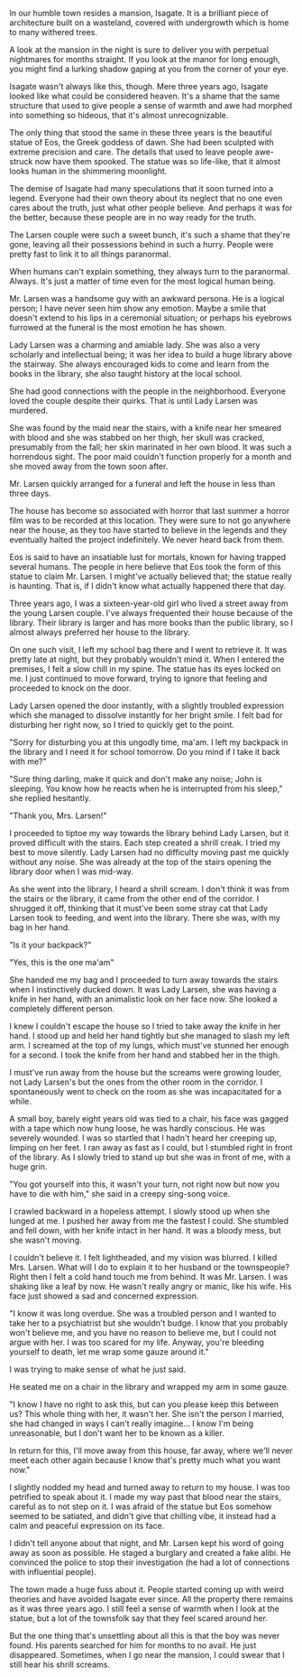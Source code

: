  In our humble town resides a mansion, Isagate. It is a brilliant piece of architecture built on a wasteland, covered with undergrowth which is home to many withered trees.

A look at the mansion in the night is sure to deliver you with perpetual nightmares for months straight. If you look at the manor for long enough, you might find a lurking shadow gaping at you from the corner of your eye.

Isagate wasn't always like this, though. Mere three years ago, Isagate looked like what could be considered heaven. It's a shame that the same structure that used to give people a sense of warmth and awe had morphed into something so hideous, that it's almost unrecognizable.

The only thing that stood the same in these three years is the beautiful statue of Eos, the Greek goddess of dawn. She had been sculpted with extreme precision and care. The details that used to leave people awe-struck now have them spooked. The statue was so life-like, that it almost looks human in the shimmering moonlight.

The demise of Isagate had many speculations that it soon turned into a legend. Everyone had their own theory about its neglect that no one even cares about the truth, just what other people believe. And perhaps it was for the better, because these people are in no way ready for the truth.

The Larsen couple were such a sweet bunch, it's such a shame that they're gone, leaving all their possessions behind in such a hurry. People were pretty fast to link it to all things paranormal.

When humans can't explain something, they always turn to the paranormal. Always. It's just a matter of time even for the most logical human being.

Mr. Larsen was a handsome guy with an awkward persona. He is a logical person; I have never seen him show any emotion. Maybe a smile that doesn't extend to his lips in a ceremonial situation; or perhaps his eyebrows furrowed at the funeral is the most emotion he has shown.

Lady Larsen was a charming and amiable lady. She was also a very scholarly and intellectual being; it was her idea to build a huge library above the stairway. She always encouraged kids to come and learn from the books in the library, she also taught history at the local school.

She had good connections with the people in the neighborhood. Everyone loved the couple despite their quirks. That is until Lady Larsen was murdered.

She was found by the maid near the stairs, with a knife near her smeared with blood and she was stabbed on her thigh, her skull was cracked, presumably from the fall; her skin marinated in her own blood. It was such a horrendous sight. The poor maid couldn't function properly for a month and she moved away from the town soon after.

Mr. Larsen quickly arranged for a funeral and left the house in less than three days.

The house has become so associated with horror that last summer a horror film was to be recorded at this location. They were sure to not go anywhere near the house, as they too have started to believe in the legends and they eventually halted the project indefinitely. We never heard back from them.

Eos is said to have an insatiable lust for mortals, known for having trapped several humans. The people in here believe that Eos took the form of this statue to claim Mr. Larsen. I might've actually believed that; the statue really is haunting. That is, if I didn't know what actually happened there that day.

Three years ago, I was a sixteen-year-old girl who lived a street away from the young Larsen couple. I've always frequented their house because of the library. Their library is larger and has more books than the public library, so I almost always preferred her house to the library.

On one such visit, I left my school bag there and I went to retrieve it. It was pretty late at night, but they probably wouldn't mind it. When I entered the premises, I felt a slow chill in my spine. The statue has its eyes locked on me. I just continued to move forward, trying to ignore that feeling and proceeded to knock on the door.

Lady Larsen opened the door instantly, with a slightly troubled expression which she managed to dissolve instantly for her bright smile. I felt bad for disturbing her right now, so I tried to quickly get to the point.

"Sorry for disturbing you at this ungodly time, ma'am. I left my backpack in the library and I need it for school tomorrow. Do you mind if I take it back with me?"

"Sure thing darling, make it quick and don't make any noise; John is sleeping. You know how he reacts when he is interrupted from his sleep," she replied hesitantly.

"Thank you, Mrs. Larsen!"

I proceeded to tiptoe my way towards the library behind Lady Larsen, but it proved difficult with the stairs. Each step created a shrill creak. I tried my best to move silently. Lady Larsen had no difficulty moving past me quickly without any noise. She was already at the top of the stairs opening the library door when I was mid-way.

As she went into the library, I heard a shrill scream. I don't think it was from the stairs or the library, it came from the other end of the corridor. I shrugged it off, thinking that it must've been some stray cat that Lady Larsen took to feeding, and went into the library. There she was, with my bag in her hand.

"Is it your backpack?"

"Yes, this is the one ma'am"

She handed me my bag and I proceeded to turn away towards the stairs when I instinctively ducked down. It was Lady Larsen, she was having a knife in her hand, with an animalistic look on her face now. She looked a completely different person.

I knew I couldn't escape the house so I tried to take away the knife in her hand. I stood up and held her hand tightly but she managed to slash my left arm. I screamed at the top of my lungs, which must've stunned her enough for a second. I took the knife from her hand and stabbed her in the thigh.

I must've run away from the house but the screams were growing louder, not Lady Larsen's but the ones from the other room in the corridor. I spontaneously went to check on the room as she was incapacitated for a while.

A small boy, barely eight years old was tied to a chair, his face was gagged with a tape which now hung loose, he was hardly conscious. He was severely wounded. I was so startled that I hadn't heard her creeping up, limping on her feet. I ran away as fast as I could, but I stumbled right in front of the library. As I slowly tried to stand up but she was in front of me, with a huge grin.

"You got yourself into this, it wasn't your turn, not right now but now you have to die with him," she said in a creepy sing-song voice.

I crawled backward in a hopeless attempt. I slowly stood up when she lunged at me. I pushed her away from me the fastest I could. She stumbled and fell down, with her knife intact in her hand. It was a bloody mess, but she wasn't moving.

I couldn't believe it. I felt lightheaded, and my vision was blurred. I killed Mrs. Larsen. What will I do to explain it to her husband or the townspeople? Right then I felt a cold hand touch me from behind. It was Mr. Larsen. I was shaking like a leaf by now. He wasn't really angry or manic, like his wife. His face just showed a sad and concerned expression.

"I know it was long overdue. She was a troubled person and I wanted to take her to a psychiatrist but she wouldn't budge. I know that you probably won't believe me, and you have no reason to believe me, but I could not argue with her. I was too scared for my life. Anyway, you're bleeding yourself to death, let me wrap some gauze around it."

I was trying to make sense of what he just said.

He seated me on a chair in the library and wrapped my arm in some gauze.

"I know I have no right to ask this, but can you please keep this between us? This whole thing with her, it wasn't her. She isn't the person I married, she had changed in ways I can't really imagine... I know I'm being unreasonable, but I don't want her to be known as a killer.

In return for this, I'll move away from this house, far away, where we'll never meet each other again because I know that's pretty much what you want now."

I slightly nodded my head and turned away to return to my house. I was too petrified to speak about it. I made my way past that blood near the stairs, careful as to not step on it. I was afraid of the statue but Eos somehow seemed to be satiated, and didn't give that chilling vibe, it instead had a calm and peaceful expression on its face.

I didn't tell anyone about that night, and Mr. Larsen kept his word of going away as soon as possible. He staged a burglary and created a fake alibi. He convinced the police to stop their investigation (he had a lot of connections with influential people).

The town made a huge fuss about it. People started coming up with weird theories and have avoided Isagate ever since. All the property there remains as it was three years ago. I still feel a sense of warmth when I look at the statue, but a lot of the townsfolk say that they feel scared around her.

But the one thing that's unsettling about all this is that the boy was never found. His parents searched for him for months to no avail. He just disappeared. Sometimes, when I go near the mansion, I could swear that I still hear his shrill screams.